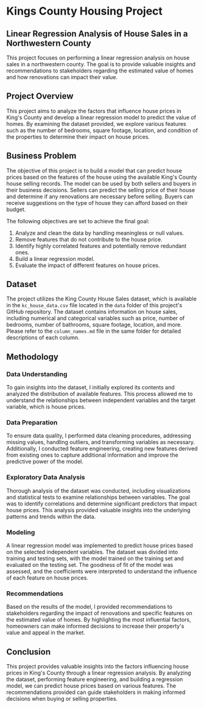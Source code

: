 # Kings County Housing Project

## Linear Regression Analysis of House Sales in a Northwestern County

This project focuses on performing a linear regression analysis on house sales in a northwestern county. The goal is to provide valuable insights and recommendations to stakeholders regarding the estimated value of homes and how renovations can impact their value.

## Project Overview

This project aims to analyze the factors that influence house prices in King's County and develop a linear regression model to predict the value of homes. By examining the dataset provided, we explore various features such as the number of bedrooms, square footage, location, and condition of the properties to determine their impact on house prices.

## Business Problem

The objective of this project is to build a model that can predict house prices based on the features of the house using the available King's County house selling records. The model can be used by both sellers and buyers in their business decisions. Sellers can predict the selling price of their house and determine if any renovations are necessary before selling. Buyers can receive suggestions on the type of house they can afford based on their budget.

The following objectives are set to achieve the final goal:

1. Analyze and clean the data by handling meaningless or null values.
2. Remove features that do not contribute to the house price.
3. Identify highly correlated features and potentially remove redundant ones.
4. Build a linear regression model.
5. Evaluate the impact of different features on house prices.

## Dataset

The project utilizes the King County House Sales dataset, which is available in the `kc_house_data.csv` file located in the `data` folder of this project's GitHub repository. The dataset contains information on house sales, including numerical and categorical variables such as price, number of bedrooms, number of bathrooms, square footage, location, and more. Please refer to the `column_names.md` file in the same folder for detailed descriptions of each column.

## Methodology

### Data Understanding

To gain insights into the dataset, I initially explored its contents and analyzed the distribution of available features. This process allowed me to understand the relationships between independent variables and the target variable, which is house prices.

### Data Preparation

To ensure data quality, I performed data cleaning procedures, addressing missing values, handling outliers, and transforming variables as necessary. Additionally, I conducted feature engineering, creating new features derived from existing ones to capture additional information and improve the predictive power of the model.

### Exploratory Data Analysis

Thorough analysis of the dataset was conducted, including visualizations and statistical tests to examine relationships between variables. The goal was to identify correlations and determine significant predictors that impact house prices. This analysis provided valuable insights into the underlying patterns and trends within the data.

### Modeling

A linear regression model was implemented to predict house prices based on the selected independent variables. The dataset was divided into training and testing sets, with the model trained on the training set and evaluated on the testing set. The goodness of fit of the model was assessed, and the coefficients were interpreted to understand the influence of each feature on house prices.

### Recommendations

Based on the results of the model, I provided recommendations to stakeholders regarding the impact of renovations and specific features on the estimated value of homes. By highlighting the most influential factors, homeowners can make informed decisions to increase their property's value and appeal in the market.

## Conclusion

This project provides valuable insights into the factors influencing house prices in King's County through a linear regression analysis. By analyzing the dataset, performing feature engineering, and building a regression model, we can predict house prices based on various features. The recommendations provided can guide stakeholders in making informed decisions when buying or selling properties.
